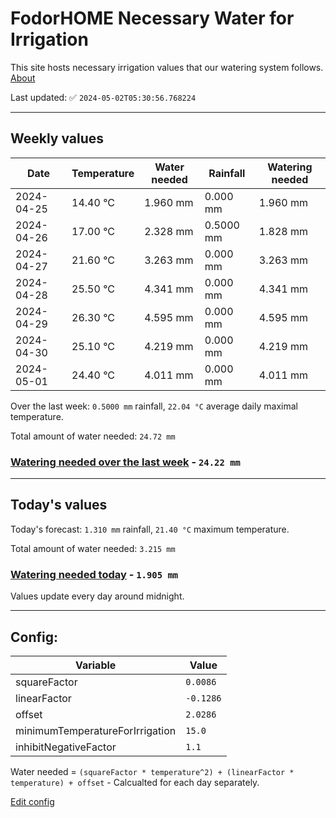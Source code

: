 # FodorHOME Necessary Water for Irrigation

This site hosts necessary irrigation values that our watering system follows. [About](https://github.com/redyau/irrigation)

Last updated: ✅ `2024-05-02T05:30:56.768224`

---

## Weekly values

| Date | Temperature | Water needed | Rainfall | Watering needed |
|-----|-----|-----|-----|-----|
| 2024-04-25 | 14.40 °C | 1.960 mm | 0.000 mm | 1.960 mm |
| 2024-04-26 | 17.00 °C | 2.328 mm | 0.5000 mm | 1.828 mm |
| 2024-04-27 | 21.60 °C | 3.263 mm | 0.000 mm | 3.263 mm |
| 2024-04-28 | 25.50 °C | 4.341 mm | 0.000 mm | 4.341 mm |
| 2024-04-29 | 26.30 °C | 4.595 mm | 0.000 mm | 4.595 mm |
| 2024-04-30 | 25.10 °C | 4.219 mm | 0.000 mm | 4.219 mm |
| 2024-05-01 | 24.40 °C | 4.011 mm | 0.000 mm | 4.011 mm |


Over the last week: `0.5000 mm` rainfall, `22.04 °C` average daily maximal temperature.

Total amount of water needed: `24.72 mm`

### [Watering needed over the last week](lastweek.txt) - `24.22 mm`

---

## Today's values

Today's forecast: `1.310 mm` rainfall, `21.40 °C` maximum temperature.

Total amount of water needed: `3.215 mm`

### [Watering needed today](today.txt) - `1.905 mm`

Values update every day around midnight.

---

## Config:

| Variable | Value |
|-----|-----|
| squareFactor | `0.0086` |
| linearFactor | `-0.1286` |
| offset | `2.0286` |
| minimumTemperatureForIrrigation | `15.0` |
| inhibitNegativeFactor | `1.1` |

Water needed = `(squareFactor * temperature^2) + (linearFactor * temperature) + offset` - Calcualted for each day separately.

[Edit config](https://github.com/RedyAu/irrigation/edit/main/config.json)
